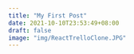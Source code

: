 ```yaml
---
title: "My First Post"
date: 2021-10-10T23:53:49+08:00
draft: false
image: "img/ReactTrelloClone.JPG" 
---
```



